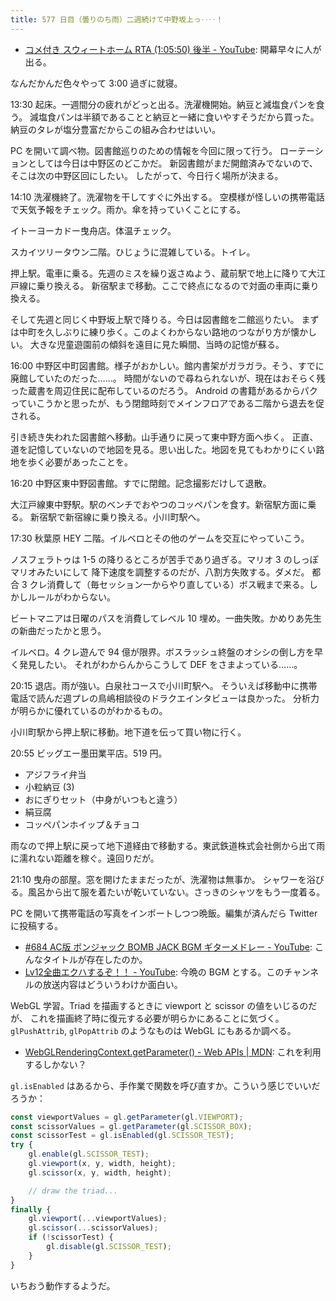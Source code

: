 ```yaml
---
title: 577 日目（曇りのち雨）二週続けて中野坂上っ‥‥！
---
```


* [コメ付き スウィートホーム RTA (1:05:50) 後半 - YouTube](https://www.youtube.com/watch?v=8C0lTnX9j4s):
  開幕早々に人が出る。

なんだかんだ色々やって 3:00 過ぎに就寝。

13:30 起床。一週間分の疲れがどっと出る。洗濯機開始。納豆と減塩食パンを食う。
減塩食パンは半額であることと納豆と一緒に食いやすそうだから買った。
納豆のタレが塩分豊富だからこの組み合わせはいい。

PC を開いて調べ物。図書館巡りのための情報を今回に限って行う。
ローテーションとしては今日は中野区のどこかだ。
新図書館がまだ開館済みでないので、そこは次の中野区回にしたい。
したがって、今日行く場所が決まる。

14:10 洗濯機終了。洗濯物を干してすぐに外出する。
空模様が怪しいの携帯電話で天気予報をチェック。雨か。傘を持っていくことにする。

イトーヨーカドー曳舟店。体温チェック。

スカイツリータウン二階。ひじょうに混雑している。トイレ。

押上駅。電車に乗る。先週のミスを繰り返さぬよう、蔵前駅で地上に降りて大江戸線に乗り換える。
新宿駅まで移動。ここで終点になるので対面の車両に乗り換える。

そして先週と同じく中野坂上駅で降りる。今日は図書館を二館巡りたい。
まずは中町を久しぶりに練り歩く。このよくわからない路地のつながり方が懐かしい。
大きな児童遊園前の傾斜を遠目に見た瞬間、当時の記憶が蘇る。

16:00 中野区中町図書館。様子がおかしい。館内書架がガラガラ。そう、すでに廃館していたのだった……。
時間がないので尋ねられないが、現在はおそらく残った蔵書を周辺住民に配布しているのだろう。
Android の書籍があるからパクっていこうかと思ったが、もう閉館時刻でメインフロアである二階から退去を促される。

引き続き失われた図書館へ移動。山手通りに戻って東中野方面へ歩く。
正直、道を記憶していないので地図を見る。思い出した。地図を見てもわかりにくい路地を歩く必要があったことを。

16:20 中野区東中野図書館。すでに閉館。記念撮影だけして退散。

大江戸線東中野駅。駅のベンチでおやつのコッペパンを食す。新宿駅方面に乗る。
新宿駅で新宿線に乗り換える。小川町駅へ。

17:30 秋葉原 HEY 二階。イルベロとその他のゲームを交互にやっていこう。

ノスフェラトゥは 1-5 の降りるところが苦手であり過ぎる。マリオ 3 のしっぽマリオみたいにして
降下速度を調整するのだが、八割方失敗する。ダメだ。
都合 3 クレ消費して（毎セッション一からやり直している）ボス戦まで来る。しかしルールがわからない。

ビートマニアは日曜のパスを消費してレベル 10 埋め。一曲失敗。かめりあ先生の新曲だったかと思う。

イルベロ。4 クレ遊んで 94 億が限界。ボスラッシュ終盤のオシシの倒し方を早く発見したい。
それがわからんからこうして DEF をさまよっている……。

20:15 退店。雨が強い。白泉社コースで小川町駅へ。
そういえば移動中に携帯電話で読んだ週プレの鳥嶋相談役のドラクエインタビューは良かった。
分析力が明らかに優れているのがわかるもの。

小川町駅から押上駅に移動。地下道を伝って買い物に行く。

20:55 ビッグエー墨田業平店。519 円。

* アジフライ弁当
* 小粒納豆 (3)
* おにぎりセット（中身がいつもと違う）
* 絹豆腐
* コッペパンホイップ＆チョコ

雨なので押上駅に戻って地下道経由で移動する。東武鉄道株式会社側から出て雨に濡れない距離を稼ぐ。遠回りだが。

21:10 曳舟の部屋。窓を開けたままだったが、洗濯物は無事か。
シャワーを浴びる。風呂から出て服を着たいが乾いていない。さっきのシャツをもう一度着る。

PC を開いて携帯電話の写真をインポートしつつ晩飯。編集が済んだら Twitter に投稿する。

* [&#x23;684 AC版 ボンジャック BOMB JACK BGM ギターメドレー - YouTube](https://www.youtube.com/watch?v=0IbuGJDGu_I):
  こんなタイトルが存在したのか。
* [Lv12全曲エクハするぞ！！ - YouTube](https://www.youtube.com/watch?v=kgZI6KAvyRY):
  今晩の BGM とする。このチャンネルの放送内容はどういうわけか面白い。

WebGL 学習。Triad を描画するときに viewport と scissor の値をいじるのだが、
これを描画終了時に復元する必要が明らかにあることに気づく。
`glPushAttrib`, `glPopAttrib` のようなものは WebGL にもあるか調べる。

* [WebGLRenderingContext.getParameter() - Web APIs &#x7c; MDN](https://developer.mozilla.org/en-US/docs/Web/API/WebGLRenderingContext/getParameter):
  これを利用するしかない？

`gl.isEnabled` はあるから、手作業で関数を呼び直すか。こういう感じでいいだろうか：

```javascript
const viewportValues = gl.getParameter(gl.VIEWPORT);
const scissorValues = gl.getParameter(gl.SCISSOR_BOX);
const scissorTest = gl.isEnabled(gl.SCISSOR_TEST);
try {
    gl.enable(gl.SCISSOR_TEST);
    gl.viewport(x, y, width, height);
    gl.scissor(x, y, width, height);

    // draw the triad...
}
finally {
    gl.viewport(...viewportValues);
    gl.scissor(...scissorValues);
    if (!scissorTest) {
        gl.disable(gl.SCISSOR_TEST);
    }
}
```

いちおう動作するようだ。
